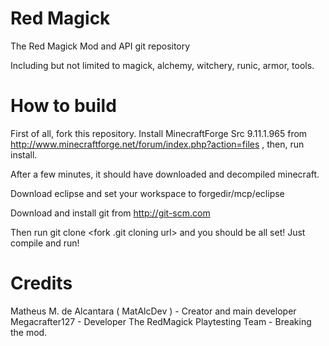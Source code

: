 Red Magick
============
The Red Magick Mod and API git repository

Including but not limited to magick, alchemy, witchery, runic, armor, tools.

How to build
============
 First of all, fork this repository.
Install MinecraftForge Src 9.11.1.965 from http://www.minecraftforge.net/forum/index.php?action=files , then, run install.

After  a few minutes, it should have downloaded and decompiled minecraft.

Download eclipse and set your workspace to forgedir/mcp/eclipse

Download and install git from http://git-scm.com

Then run git clone <fork .git cloning url> and you should be all set!
Just compile and run!

Credits
=======
Matheus M. de Alcantara ( MatAlcDev ) - Creator and main developer
Megacrafter127 - Developer
The RedMagick Playtesting Team - Breaking the mod.
